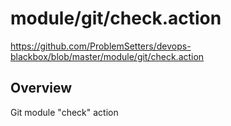 # module/git/check.action

https://github.com/ProblemSetters/devops-blackbox/blob/master/module/git/check.action

## Overview

Git module "check" action



